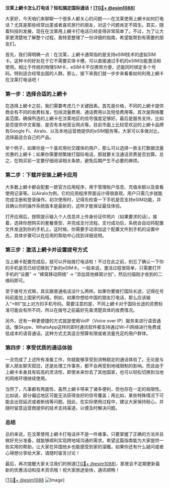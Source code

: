 **汶莱上網卡怎么打电话？轻松搞定国际通话！[[TG💪+ @esim1088](https://t.me/s/esim1088)]**

大家好，今天咱们来聊聊一个很多人都关心的问题——在汶莱使用上網卡如何打电话？尤其是那些经常出差或者喜欢旅行的朋友，对这个问题肯定不陌生。其实，随着科技的发展，现在在汶莱用上網卡打电话已经变得非常简单了。不过，为了让大家更清楚地了解整个过程，我特意整理了一份详细的指南，希望能帮到有需要的朋友们。

首先，我们得明确一点：在汶莱，上網卡通常指的是支持eSIM技术的虚拟SIM卡。这种卡的好处在于它不需要实体卡槽，可以直接通过手机的eSIM功能激活和使用。相比于传统的物理SIM卡，eSIM卡不仅携带方便，还能同时绑定多个号码，特别适合经常出国的人群。那么，接下来我们就一步步来看看如何利用上網卡在汶莱打电话吧！

### **第一步：选择合适的上網卡**
在选择上網卡之前，我们需要考虑几个关键因素。首先是价格，不同的上網卡提供商会有不同的收费标准，包括流量费用、通话费用以及短信费用等。其次是网络覆盖范围，确保所选的上網卡在汶莱地区的信号强度足够好。最后是服务支持，比如是否提供中文客服、是否有本地营业网点等。目前市面上比较受欢迎的上網卡品牌有Google Fi、Airalo、以及本地运营商提供的eSIM服务等。大家可以多做对比，选择最适合自己的产品。

举个例子，如果你是一个喜欢用社交媒体的用户，那么可以选择一款主打数据流量优惠的上網卡；如果你需要频繁拨打国际电话，那就要关注通话资费是否划算。总之，在购买前一定要仔细阅读相关条款，避免后期产生不必要的麻烦。

### **第二步：下载并安装上網卡应用**
大多数上網卡都会配套一款官方应用程序，用于管理账户信息、充值余额以及查看使用记录等。以Airalo为例，它的应用程序界面设计得很直观，用户只需几步就能完成注册和登录操作。初次使用时，记得先检查一下手机是否支持eSIM功能，并且确认你的操作系统版本是最新的，这样才能保证最佳体验。

打开应用后，按照提示输入个人信息并上传身份证件照片（如果要求的话）。接着，选择你想购买的套餐类型，并完成支付流程。支付成功后，系统会自动将配置文件发送到你的手机上。这时候，你需要手动添加这个配置文件到手机的设置中去，具体步骤可以在应用的帮助中心找到详细说明。

### **第三步：激活上網卡并设置拨号方式**
当上網卡配置完成后，就可以开始拨打电话啦！不过在此之前，别忘了确认一下你的手机是否已经切换到了新的eSIM卡。一般来说，激活过程很简单，只需要打开手机的“设置” -> “蜂窝移动网络” -> “添加其他蜂窝计划”，然后扫描刚才收到的二维码即可。

至于拨号方式嘛，其实跟普通电话没什么两样。如果你要拨打国际长途，记得在号码前面加上国家代码哦。例如，如果你想给中国的朋友打电话，那么应该输入“+86”加上对方的手机号码。需要注意的是，不同上網卡对于国际长途的资费标准可能会有所不同，所以在拨号之前最好先查清楚具体的收费情况。

另外，还有一种更便捷的方式就是使用VoIP（Voice over IP）服务来进行语音通话。像Skype、WhatsApp这样的即时通讯软件都支持通过Wi-Fi网络进行免费或低成本的语音通话。这种方式尤其适合预算有限或者流量充足的用户群体。

### **第四步：享受优质的通话体验**
一旦完成了上述所有准备工作，你就能够享受到流畅稳定的通话体验了。无论是与家人朋友聊天叙旧，还是处理工作事务，都不会再受到地域限制的影响。而且由于上網卡本身具有较高的灵活性，即使未来你去了其他国家，也可以轻松切换到当地的网络环境继续使用。

当然了，凡事都有两面性，虽然上網卡带来了诸多便利，但也存在一定的局限性。比如说，部分偏远地区可能无法获得良好的信号覆盖；再比如，某些特殊情况下可能会出现延迟或者断线等问题。因此，在实际使用过程中，建议大家保持耐心，并随时留意运营商提供的技术支持渠道，以便及时解决问题。

### **总结**
总的来说，在汶莱使用上網卡打电话并不是一件难事，只要掌握了正确的方法并且做好充分准备，就能够顺利实现跨地域沟通的需求。希望这篇指南能为大家提供一些实用的帮助，让大家在异国他乡也能感受到家的温暖。如果你还有什么疑问或者心得想分享给大家，请随时留言讨论！

最后，再次提醒大家关注我们的频道[[TG💪+ @esim1088](https://t.me/s/esim1088)]，那里会不定期更新最新的优惠活动和技术资讯哦！祝大家旅途愉快，通讯顺畅！

[[TG💪+ @esim1088](https://t.me/s/esim1088) ![Image](https://i.postimg.cc/4NQfJmqS/Snipaste-2025-05-13-00-14-12.png)]